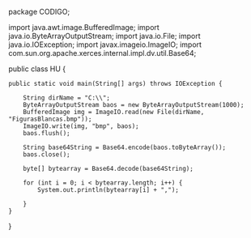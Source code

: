 package CODIGO;

import java.awt.image.BufferedImage;
import java.io.ByteArrayOutputStream;
import java.io.File;
import java.io.IOException;
import javax.imageio.ImageIO;
import com.sun.org.apache.xerces.internal.impl.dv.util.Base64;

public class HU {

    public static void main(String[] args) throws IOException {

        String dirName = "C:\\";
        ByteArrayOutputStream baos = new ByteArrayOutputStream(1000);
        BufferedImage img = ImageIO.read(new File(dirName, "FigurasBlancas.bmp"));
        ImageIO.write(img, "bmp", baos);
        baos.flush();

        String base64String = Base64.encode(baos.toByteArray());
        baos.close();

        byte[] bytearray = Base64.decode(base64String);

        for (int i = 0; i < bytearray.length; i++) {
            System.out.println(bytearray[i] + ",");

        }
    }
}
